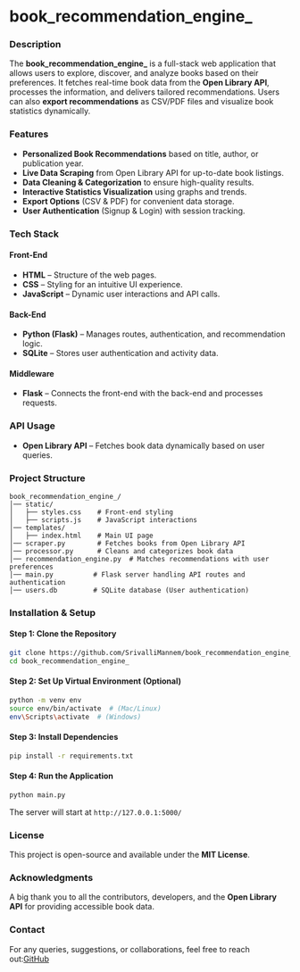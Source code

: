 
# book_recommendation_engine_
### Description
The **book_recommendation_engine_** is a full-stack web application that allows users to explore, discover, and analyze books based on their preferences. It fetches real-time book data from the **Open Library API**, processes the information, and delivers tailored recommendations. Users can also **export recommendations** as CSV/PDF files and visualize book statistics dynamically.

### Features
- **Personalized Book Recommendations** based on title, author, or publication year.
- **Live Data Scraping** from Open Library API for up-to-date book listings.
- **Data Cleaning & Categorization** to ensure high-quality results.
- **Interactive Statistics Visualization** using graphs and trends.
- **Export Options** (CSV & PDF) for convenient data storage.
- **User Authentication** (Signup & Login) with session tracking.

### Tech Stack
#### Front-End
- **HTML** – Structure of the web pages.
- **CSS** – Styling for an intuitive UI experience.
- **JavaScript** – Dynamic user interactions and API calls.

#### Back-End
- **Python (Flask)** – Manages routes, authentication, and recommendation logic.
- **SQLite** – Stores user authentication and activity data.

#### Middleware
- **Flask** – Connects the front-end with the back-end and processes requests.

### API Usage
- **Open Library API** – Fetches book data dynamically based on user queries.

### Project Structure
```plaintext
book_recommendation_engine_/
│── static/
│   ├── styles.css    # Front-end styling
│   ├── scripts.js    # JavaScript interactions
│── templates/
│   ├── index.html    # Main UI page
│── scraper.py        # Fetches books from Open Library API
│── processor.py      # Cleans and categorizes book data
│── recommendation_engine.py  # Matches recommendations with user preferences
│── main.py          # Flask server handling API routes and authentication
│── users.db         # SQLite database (User authentication)
```
### Installation & Setup
#### Step 1: Clone the Repository
```bash
git clone https://github.com/SrivalliMannem/book_recommendation_engine_.git
cd book_recommendation_engine_
```
#### Step 2: Set Up Virtual Environment (Optional)
```bash
python -m venv env
source env/bin/activate  # (Mac/Linux)
env\Scripts\activate  # (Windows)
```
#### Step 3: Install Dependencies
```bash
pip install -r requirements.txt
```
#### Step 4: Run the Application
```bash
python main.py
```
The server will start at `http://127.0.0.1:5000/`

### License
This project is open-source and available under the **MIT License**.

### Acknowledgments
A big thank you to all the contributors, developers, and the **Open Library API** for providing accessible book data. 

### Contact
For any queries, suggestions, or collaborations, feel free to reach out:[GitHub](https://github.com/SrivalliMannem)



